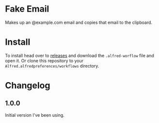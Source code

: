 # Fake Email

Makes up an @example.com email and copies that email to the clipboard.

# Install

To install head over to [releases](../../releases) and download the `.alfred-worflow` file and open it. Or clone this repository to your `Alfred.alfredpreferences/workflows` directory.

# Changelog

## 1.0.0

Initial version I've been using.
